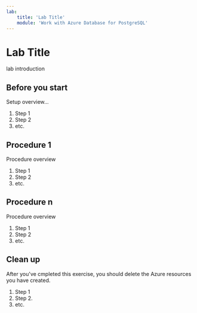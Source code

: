 ```yaml
---
lab:
    title: 'Lab Title'
    module: 'Work with Azure Database for PostgreSQL'
---
```


# Lab Title

lab introduction

## Before you start

Setup overview...

1. Step 1
2. Step 2
3. etc.

## Procedure 1

Procedure overview

1. Step 1
2. Step 2
3. etc.

## Procedure n

Procedure overview

1. Step 1
2. Step 2
3. etc.

## Clean up

After you've cmpleted this exercise, you should delete the Azure resources you have created.

1. Step 1
2. Step 2.
3. etc.
